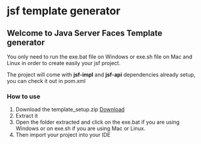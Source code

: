<h1>jsf template generator</h1>

<h2>Welcome to Java Server Faces Template generator</h2>
<p>You only need to run the exe.bat file on Windows or exe.sh file on Mac and Linux in order to create easily your jsf project.</p>
<p>The project will come with <strong>jsf-impl</strong> and <strong>jsf-api</strong> dependencies already setup, you can check it out in pom.xml</p>

<h3>How to use</h3>

1. Download the template_setup.zip
[Download](https://github.com/eliezerBrasilian/jsf-template/releases/download/v1/template_setup.zip)
2. Extract it
3. Open the folder extracted and click on the exe.bat if you are using Windows or on exe.sh if you are using Mac or Linux.
4. Then import your project into your IDE